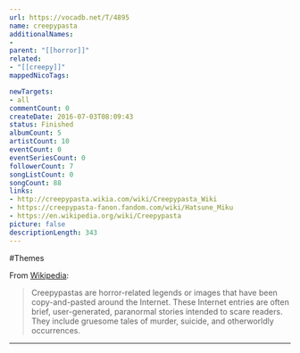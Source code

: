 ```yaml
---
url: https://vocadb.net/T/4895
name: creepypasta
additionalNames: 
- 
parent: "[[horror]]"
related:
- "[[creepy]]"
mappedNicoTags:

newTargets:
- all
commentCount: 0
createDate: 2016-07-03T08:09:43
status: Finished
albumCount: 5
artistCount: 10
eventCount: 0
eventSeriesCount: 0
followerCount: 7
songListCount: 0
songCount: 88
links: 
- http://creepypasta.wikia.com/wiki/Creepypasta_Wiki
- https://creepypasta-fanon.fandom.com/wiki/Hatsune_Miku
- https://en.wikipedia.org/wiki/Creepypasta
picture: false
descriptionLength: 343
---
```


#Themes

From [Wikipedia](https://en.wikipedia.org/wiki/Creepypasta):
>Creepypastas are horror-related legends or images that have been copy-and-pasted around the Internet. These Internet entries are often brief, user-generated, paranormal stories intended to scare readers. They include gruesome tales of murder, suicide, and otherworldly occurrences.

---

